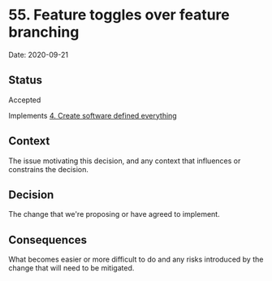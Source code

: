 # 55. Feature toggles over feature branching

Date: 2020-09-21

## Status

Accepted

Implements [4. Create software defined everything](0004-create-software-defined-everything.md)

## Context

The issue motivating this decision, and any context that influences or constrains the decision.

## Decision

The change that we're proposing or have agreed to implement.

## Consequences

What becomes easier or more difficult to do and any risks introduced by the change that will need to be mitigated.
